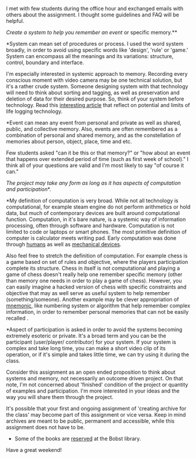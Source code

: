
I met with few students during the office hour and exchanged emails with others about the assignment. I thought some guidelines and FAQ will be helpful. 

**Create a system* to help you remember an event* or specific memory.** 

*System can mean set of procedures or process. I used the word system broadly, in order to avoid using specific words like 'design', 'rule' or 'game.' System can encompass all the meanings and its variations: structure, control, boundary and interface. 

I'm especially interested in systemic approach to memory. Recording every conscious moment with video camera may be one technical solution, but it's a rather crude system. Someone designing system with that technology will need to think about sorting and tagging, as well as preservation and deletion of data for their desired purpose. So, think of your system before technology. Read this [interesting article](http://www.technologyreview.com/review/528076/my-life-logged/) that reflect on potential and limits of life logging technology. 

*Event can mean any event from personal and private as well as shared, public, and collective memory. Also, events are often remembered as a combination of personal and shared memory, and as the constellation of memories about person, object, place, time and etc. 

Few students asked "can it be this or that memory?" or "how about an event that happens over extended period of time (such as first week of school)." I think all of your questions are valid and I'm most likely to say "of course it can." 

**The project may take any form as long as it has aspects of computation* and participation**.

*My definition of computation is very broad. While not all technology is computational, for example steam engine do not perform arithmetics or hold data, but much of contemporary devices are built around computational function. Computation, in it's bare nature, is a systemic way of information processing, often through software and hardware. Computation is not limited to code or laptops or smart phones. The most primitive definition of computer is calculator meets writing pad. Early computation was done through [humans](http://en.wikipedia.org/wiki/Human_computer) as well as [mechanical devices](http://en.wikipedia.org/wiki/Mechanical_computer). 

Also feel free to stretch the definition of computation. For example chess is a game based on set of rules and objective, where the players participation complete its structure. Chess in itself is not computational and playing a game of chess doesn't really help one remember specific memory (other than memory one needs in order to play a game of chess). However, you can easily imagine a hacked version of chess with specific constraints and objective that may as well serve as useful system to help remember (something/someone). Another example may be clever appropriation of [mnemonic](http://en.wikipedia.org/wiki/Mnemonic), like numbering system or algorithm that help remember complex information, in order to remember personal memories that can not be easily recalled .  

*Aspect of participation is asked in order to avoid the systems becoming extremely esoteric or private. It's a broad term and you can be the participant (user/player/ contributor) for your system. If your system is complex and take long time, you can make a short video clip of its operation, or if it's simple and takes little time, we can try using it during the class. 
 
Consider this assignment as an open ended proposition to think about systems and memory, not necessarily an outcome driven project. On that note, I'm not concerned about 'finished' condition of the project or quantity of examples and participation. I'm more interested in your ideas and the way you will share them through the project. 

It's possible that your first and ongoing assignment of 'creating archive for the class' may become part of this assignment or vice versa. Keep in mind archives are meant to be public, permanent and accessible, while this assignment does not have to be. 

* Some of the books are [reserved](bit.ly/1ykji6P) at the Bobst library. 

Have a great weekend!
